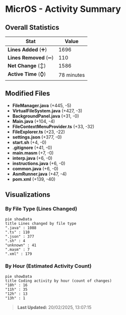 # MicrOS - Activity Summary 

## Overall Statistics

| Stat                   | Value                                                             |
| ---------------------- | ----------------------------------------------------------------- |
| **Lines Added** (➕)   | 1696                                          |
| **Lines Removed** (➖) | 110                                        |
| **Net Change** (↕)    | 1586                |
| **Active Time** (⌚)   | 78 minutes |


## Modified Files
- **FileManager.java** (+445, -5)
- **VirtualFileSystem.java** (+427, -3)
- **BackgroundPanel.java** (+31, -0)
- **Main.java** (+104, -4)
- **FileContextMenuProvider.ts** (+33, -32)
- **FileExplorer.ts** (+23, -22)
- **settings.json** (+377, -0)
- **start.sh** (+4, -0)
- **.gitignore** (+41, -0)
- **main.masm** (+7, -0)
- **interp.java** (+6, -0)
- **instructions.java** (+6, -0)
- **common.java** (+6, -0)
- **AsmRunner.java** (+47, -4)
- **pom.xml** (+139, -40)

## Visualizations

### By File Type (Lines Changed)

```mermaid
pie showData
title Lines changed by file type
".java" : 1088
".ts" : 110
".json" : 377
".sh" : 4
"unknown" : 41
".masm" : 7
".xml" : 179
```

### By Hour (Estimated Activity Count)

```mermaid
pie showData
title Coding activity by hour (count of changes)
"10h" : 16
"11h" : 35
"12h" : 13
"13h" : 1
```


> **Last Updated:** 20/02/2025, 13:07:15